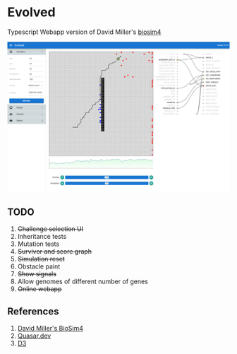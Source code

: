 # Evolved

Typescript Webapp version of David Miller's [biosim4](https://github.com/davidrmiller/biosim4)

![screenshot](screenshot.png)

## TODO

1. ~~Challenge selection UI~~
2. Inheritance tests
3. Mutation tests
4. ~~Survivor and score graph~~
5. ~~Simulation reset~~
6. Obstacle paint
7. ~~Show signals~~
8. Allow genomes of different number of genes
9. ~~Online webapp~~

## References

1. [David Miller's BioSim4](https://www.youtube.com/watch?v=N3tRFayqVtk&ab_channel=davidrandallmiller)
1. [Quasar.dev](https://quasar.dev)
1. [D3](https://d3js.org)

